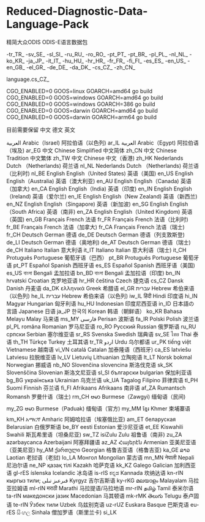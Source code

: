 # Reduced-Diagnostic-Data-Language-Pack
精简大众ODIS ODIS-E语言数据包

-tr_TR_
-sv_SE_
-sl_SI_
-ru_RU_
-ro_RO_
-pt_PT_
-pt_BR_
-pl_PL_
-nl_NL_
-ko_KR_
-ja_JP_
-it_IT_
-hu_HU_
-hr_HR_
-fr_FR_
-fi_FI_
-es_ES_
-en_US_
-en_GB_
-el_GR_
-de_DE_
-da_DK_
-cs_CZ_
-zh_CN_

language.cs_CZ_

CGO_ENABLED=0 GOOS=linux GOARCH=amd64 go build
CGO_ENABLED=0 GOOS=windows GOARCH=amd64 go build
CGO_ENABLED=0 GOOS=windows GOARCH=386 go build
CGO_ENABLED=0 GOOS=darwin GOARCH=amd64 go build
CGO_ENABLED=0 GOOS=darwin GOARCH=arm64 go build


目前需要保留 中文 德文 英文


العربية	Arabic（Israel)	阿拉伯语（以色列)	ar_IL
العربية	Arabic（Egypt)	阿拉伯语（埃及)	ar_EG
中文	Chinese Simplified	中文简体	zh_CN
中文	Chinese Tradition	中文繁体	zh_TW
中文	Chinese	中文（香港)	zh_HK
Nederlands	Dutch （Netherlands)	荷兰语	nl_NL
Nederlands	Dutch （Netherlands)	荷兰语（比利时)	nl_BE
English	English（United States)	英语（美国)	en_US
English	English（Australia)	英语（澳大利亚)	en_AU
English	English（Canada)	英语（加拿大)	en_CA
English	English（India)	英语（印度)	en_IN
English	English（Ireland)	英语（爱尔兰)	en_IE
English	English（New Zealand)	英语（新西兰)	en_NZ
English	English（Singapore)	英语（新加波)	en_SG
English	English（South Africa)	英语（南非)	en_ZA
English	English（United Kingdom)	英语（英国)	en_GB
Français	French	法语	fr_FR
Français	French	法语（比利时)	fr_BE
Français	French	法语（加拿大)	fr_CA
Français	French	法语（瑞士)	fr_CH
Deutsch	German	德语	de_DE
Deutsch	German	德语（列支敦斯登)	de_LI
Deutsch	German	德语（奥地利)	de_AT
Deutsch	German	德语（瑞士)	de_CH
Italiano	Italian	意大利语	it_IT
Italiano	Italian	意大利语（瑞士)	it_CH
Protuguês	Portuguese	葡萄牙语（巴西）	pt_BR
Protuguês	Portuguese	葡萄牙语	pt_PT
Español	Spanish	西班牙语	es_ES
Español	Spanish	西班牙语（美国)	es_US
বাংলা	Bengali	孟加拉语	bn_BD
বাংলা	Bengali	孟加拉语（印度)	bn_IN
hrvatski	Croatian	克罗地亚语	hr_HR
čeština	Czech	捷克语	cs_CZ
Dansk	Danish	丹麦语	da_DK
ελληνικά	Greek	希腊语	el_GR
עברית	Hebrew	希伯来语（以色列)	he_IL
עברית	Hebrew	希伯来语（以色列)	iw_IL
हिंदी	Hindi	印度语	hi_IN
Magyar	Hungarian	匈牙利语	hu_HU
 	Indonesian	印度尼西亚语	in_ID
日本語の言語	Japanese	日语	ja_JP
한국의	Korean	韩语（朝鲜语）	ko_KR
Bahasa Melayu	Malay	马来语	ms_MY
فارسی	Perisan	波斯语	fa_IR
Polski	Polish	波兰语	pl_PL
româna	Romanian	罗马尼亚语	ro_RO
Русский	Russian	俄罗斯语	ru_RU
српски	Serbian	塞尔维亚语	sr_RS
Svenska	Swedish	瑞典语	sv_SE
ไทย	Thai	泰语	th_TH
Türkçe	Turkey	土耳其语	tr_TR
اردو	Urdu	乌尔都语	ur_PK
tiếng việt	Vietnamese	越南语	vi_VN
catalá	Catalan	加泰隆语（西班牙)	ca_ES
latviešu	Latviesu	拉脱维亚语	lv_LV
Lietuvių	Lithuanian	立陶宛语	lt_LT
Norsk bokmal	Norwegian	挪威语	nb_NO
Slovenčina	slovencina	斯洛伐克语	sk_SK
Slovenščina	Slovenian	斯洛文尼亚语	sl_SI
български	bulgarian	保加利亚语	bg_BG
українська	Ukrainian	乌克兰语	uk_UA
Tagalog	Filipino	菲律宾语	tl_PH
Suomi	Finnish	芬兰语	fi_FI
Afrikaans	Afrikaans	南非语	af_ZA
Rumantsch	Romansh	罗曼什语（瑞士)	rm_CH
ဗမာ	Burmese（Zawgyi)	缅甸语（民间)	my_ZG
ဗမာ	Burmese（Paduak)	缅甸语（官方)	my_MM
ខ្មែរ	Khmer	柬埔寨语	km_KH
አማርኛ	Amharic	阿姆哈拉语（埃塞俄比亚)	am_ET
беларуская	Belarusian	白俄罗斯语	be_BY
eesti	Estonian	爱沙尼亚语	et_EE
Kiswahili	Swahili	斯瓦希里语（坦桑尼亚)	sw_TZ
isiZulu	Zulu	祖鲁语（南非)	zu_ZA
azərbaycanca	Azerbaijani	阿塞拜疆语	az_AZ
Հայերէն	Armenian	亚美尼亚语（亚美尼亚)	hy_AM
ქართული	Georgian	格鲁吉亚语（格鲁吉亚)	ka_GE
ລາວ	Laotian	老挝语（老挝)	lo_LA
Монгол	Mongolian	蒙古语	mn_MN
नेपाली	Nepali	尼泊尔语	ne_NP
қазақ тілі	Kazakh	哈萨克语	kk_KZ
Galego	Galician	加利西亚语	 gl-rES
íslenska	 Icelandic	冰岛语	is-rIS
ಕನ್ನಡ	Kannada	坎纳达语	kn-rIN
кыргыз тили; قىرعىز تىلى	Kyrgyz	吉尔吉斯语	ky-rKG
മലയാളം	Malayalam	马拉亚拉姆语	ml-rIN
मराठी	Marathi	马拉提语/马拉地语	 mr-rIN
தமிழ்	Tamil	泰米尔语	ta-rIN
македонски јазик	Macedonian	马其顿语	mk-rMK
తెలుగు	Telugu	泰卢固语	te-rIN
Ўзбек тили	Uzbek	乌兹别克语	uz-rUZ
Euskara	Basque	巴斯克语	eu-rES
සිංහල	Sinhala	僧加罗语（斯里兰卡)	si_LK